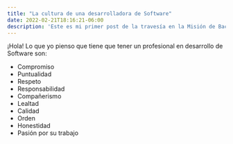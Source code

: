 ```yaml
---
title: "La cultura de una desarrolladora de Software"
date: 2022-02-21T18:16:21-06:00
description: 'Este es mi primer post de la travesía en la Misión de Backend con Node JS de Launch X.'
---
```


¡Hola!
Lo que yo pienso que tiene que tener un profesional en desarrollo de Software son:

- Compromiso
- Puntualidad
- Respeto
- Responsabilidad
- Compañerismo
- Lealtad
- Calidad
- Orden
- Honestidad
- Pasión por su trabajo

